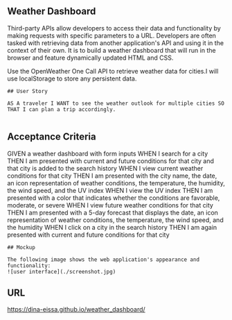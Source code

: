 ## Weather Dashboard

Third-party APIs allow developers to access their data and functionality by making requests with specific parameters to a URL. Developers are often tasked with retrieving data from another application's API and using it in the context of their own. It is to build a weather dashboard that will run in the browser and feature dynamically updated HTML and CSS.

Use the OpenWeather One Call API to retrieve weather data for cities.I will use localStorage to store any persistent data.

```
## User Story

AS A traveler I WANT to see the weather outlook for multiple cities SO THAT I can plan a trip accordingly.


```

## Acceptance Criteria

GIVEN a weather dashboard with form inputs WHEN I search for a city THEN I am presented with current and future conditions for that city and that city is added to the search history WHEN I view current weather conditions for that city THEN I am presented with the city name, the date, an icon representation of weather conditions, the temperature, the humidity, the wind speed, and the UV index WHEN I view the UV index THEN I am presented with a color that indicates whether the conditions are favorable, moderate, or severe WHEN I view future weather conditions for that city THEN I am presented with a 5-day forecast that displays the date, an icon representation of weather conditions, the temperature, the wind speed, and the humidity WHEN I click on a city in the search history THEN I am again presented with current and future conditions for that city

```
## Mockup

The following image shows the web application's appearance and functionality:
![user interface](./screenshot.jpg)
```

## URL


https://dina-eissa.github.io/weather_dashboard/

